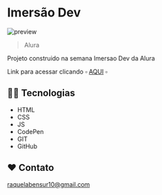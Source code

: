 

# Imersão Dev

![preview](https://media.discordapp.net/attachments/960222307513688216/1020376985240866897/preview.png?width=782&height=614)

> Alura

Projeto construido na semana Imersao Dev da Alura

Link para acessar clicando ▫️ [AQUI](https://raquelabensur.github.io/Certificad/) ▫️

## 👩‍💻 Tecnologias

- HTML
- CSS
- JS
- CodePen
- GIT
- GitHub

## ❤️ Contato

raquelabensur10@gmail.com
